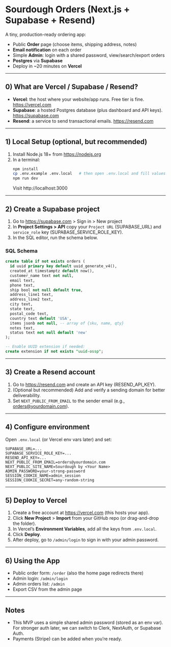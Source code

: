 # Sourdough Orders (Next.js + Supabase + Resend)

A tiny, production-ready ordering app:
- Public **Order** page (choose items, shipping address, notes)
- **Email notification** on each order
- Simple **Admin**: login with a shared password, view/search/export orders
- **Postgres** via **Supabase**
- Deploy in ~20 minutes on **Vercel**

---

## 0) What are Vercel / Supabase / Resend?
- **Vercel**: the host where your website/app runs. Free tier is fine. https://vercel.com
- **Supabase**: a hosted Postgres database (plus dashboard and API keys). https://supabase.com
- **Resend**: a service to send transactional emails. https://resend.com

---

## 1) Local Setup (optional, but recommended)
1. Install Node.js 18+ from https://nodejs.org
2. In a terminal:
   ```bash
   npm install
   cp .env.example .env.local   # then open .env.local and fill values after steps below
   npm run dev
   ```
   Visit http://localhost:3000

---

## 2) Create a Supabase project
1. Go to https://supabase.com > Sign in > New project
2. In **Project Settings > API** copy your `Project URL` (SUPABASE_URL) and `service_role` key (SUPABASE_SERVICE_ROLE_KEY).
3. In the SQL editor, run the schema below.

### SQL Schema
```sql
create table if not exists orders (
  id uuid primary key default uuid_generate_v4(),
  created_at timestamptz default now(),
  customer_name text not null,
  email text,
  phone text,
  ship bool not null default true,
  address_line1 text,
  address_line2 text,
  city text,
  state text,
  postal_code text,
  country text default 'USA',
  items jsonb not null, -- array of {sku, name, qty}
  notes text,
  status text not null default 'new'
);

-- Enable UUID extension if needed:
create extension if not exists "uuid-ossp";
```

---

## 3) Create a Resend account
1. Go to https://resend.com and create an API key (RESEND_API_KEY).
2. (Optional but recommended) Add and verify a sending domain for better deliverability.
3. Set `NEXT_PUBLIC_FROM_EMAIL` to the sender email (e.g., orders@yourdomain.com).

---

## 4) Configure environment
Open `.env.local` (or Vercel env vars later) and set:
```
SUPABASE_URL=...
SUPABASE_SERVICE_ROLE_KEY=...
RESEND_API_KEY=...
NEXT_PUBLIC_FROM_EMAIL=orders@yourdomain.com
NEXT_PUBLIC_SITE_NAME=Sourdough by <Your Name>
ADMIN_PASSWORD=your-strong-password
SESSION_COOKIE_NAME=admin_session
SESSION_COOKIE_SECRET=any-random-string
```

---

## 5) Deploy to Vercel
1. Create a free account at https://vercel.com (this hosts your app).
2. Click **New Project** > **Import** from your GitHub repo (or drag-and-drop the folder).
3. In Vercel’s **Environment Variables**, add all the keys from `.env.local`.
4. Click **Deploy**.
5. After deploy, go to `/admin/login` to sign in with your admin password.

---

## 6) Using the App
- Public order form: `/order` (also the home page redirects there)
- Admin login: `/admin/login`
- Admin orders list: `/admin`
- Export CSV from the admin page

---

## Notes
- This MVP uses a simple shared admin password (stored as an env var). For stronger auth later, we can switch to Clerk, NextAuth, or Supabase Auth.
- Payments (Stripe) can be added when you’re ready.
```



